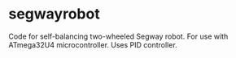 segwayrobot
===========
Code for self-balancing two-wheeled Segway robot. For use with ATmega32U4 microcontroller. Uses PID controller. 
